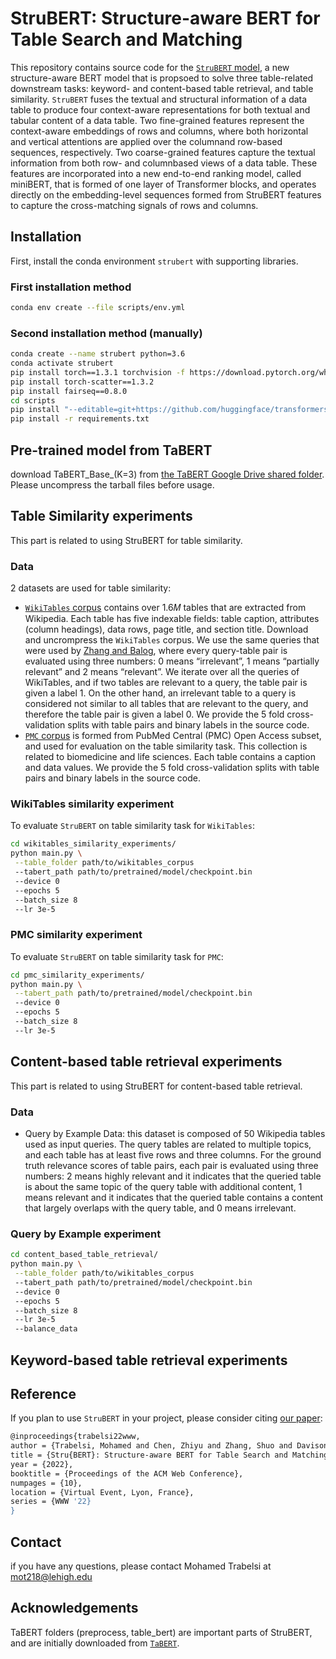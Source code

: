 # StruBERT: Structure-aware BERT for Table Search and Matching 

This repository contains source code for the [`StruBERT` model](https://arxiv.org/abs/2203.14278), a new structure-aware BERT model that is propsoed to solve three table-related downstream tasks: keyword- and content-based table retrieval, and table similarity. `StruBERT` fuses the textual and structural information of a data table to produce four context-aware representations for both textual and tabular content of a data table. Two fine-grained features represent the context-aware embeddings of rows and columns, where both horizontal and vertical attentions are applied over the columnand row-based sequences, respectively. Two coarse-grained features capture the textual information from both row- and columnbased views of a data table. These features are incorporated into a new end-to-end ranking model, called miniBERT, that is formed of one layer of Transformer blocks, and operates directly on the embedding-level sequences formed from StruBERT features to capture the cross-matching signals of rows and columns.

## Installation

First, install the conda environment `strubert` with supporting libraries.

### First installation method

```bash
conda env create --file scripts/env.yml
```

### Second installation method (manually)

```bash
conda create --name strubert python=3.6
conda activate strubert
pip install torch==1.3.1 torchvision -f https://download.pytorch.org/whl/cu100/torch_stable.html
pip install torch-scatter==1.3.2
pip install fairseq==0.8.0
cd scripts
pip install "--editable=git+https://github.com/huggingface/transformers.git@372a5c1ceec49b52c503707e9657bfaae7c236a0#egg=pytorch_pretrained_bert" --no-cache-dir
pip install -r requirements.txt
```

## Pre-trained model from TaBERT

download TaBERT_Base_(K=3) from [the TaBERT Google Drive shared folder](https://drive.google.com/drive/folders/1fDW9rLssgDAv19OMcFGgFJ5iyd9p7flg?usp=sharing). Please uncompress the tarball files before usage.

## Table Similarity experiments

This part is related to using StruBERT for table similarity.

### Data

2 datasets are used for table similarity:

- [`WikiTables` corpus](http://websail-fe.cs.northwestern.edu/TabEL/tables.json.gz) contains over 1.6𝑀 tables that are extracted from Wikipedia. Each table has five indexable fields: table caption, attributes (column headings), data rows, page title, and section title. Download and uncrompress the `WikiTables` corpus. We use the same queries that were used by [Zhang and Balog](https://github.com/iai-group/www2018-table), where every query-table pair is evaluated using three numbers: 0 means “irrelevant”, 1 means “partially relevant” and 2 means “relevant”. We iterate over all the queries of WikiTables, and if two tables are relevant to a query, the table pair is given a label 1. On the other hand, an irrelevant table to a query is considered not similar to all tables that are relevant to the query, and therefore the table pair is given a label 0. We provide the 5 fold cross-validation splits with table pairs and binary labels in the source code.
- [`PMC` corpus](https://github.com/Marhabibi/TabSim) is formed from PubMed Central (PMC) Open Access subset, and used for evaluation on the table similarity task. This collection is related to biomedicine and life sciences. Each table contains a caption and data values. We provide the 5 fold cross-validation splits with table pairs and binary labels in the source code.

### WikiTables similarity experiment

To evaluate `StruBERT` on table similarity task for `WikiTables`:

```bash
cd wikitables_similarity_experiments/
python main.py \
 --table_folder path/to/wikitables_corpus
 --tabert_path path/to/pretrained/model/checkpoint.bin
 --device 0
 --epochs 5
 --batch_size 8
 --lr 3e-5
```

### PMC similarity experiment

To evaluate `StruBERT` on table similarity task for `PMC`:

```bash
cd pmc_similarity_experiments/
python main.py \
 --tabert_path path/to/pretrained/model/checkpoint.bin
 --device 0
 --epochs 5
 --batch_size 8
 --lr 3e-5
```

## Content-based table retrieval experiments

This part is related to using StruBERT for content-based table retrieval.

### Data

- Query by Example Data: this dataset is composed of 50 Wikipedia tables used as input queries. The query tables are related to multiple topics, and each table has at least five rows and three columns. For the ground truth relevance scores of table pairs, each pair is evaluated using three numbers: 2 means highly relevant and it indicates that the queried table is about the same topic of the query table with additional content, 1 means relevant and it indicates that the queried table contains a content that largely overlaps with the query table, and 0 means irrelevant.

### Query by Example experiment

```bash
cd content_based_table_retrieval/
python main.py \
 --table_folder path/to/wikitables_corpus
 --tabert_path path/to/pretrained/model/checkpoint.bin
 --device 0
 --epochs 5
 --batch_size 8
 --lr 3e-5
 --balance_data
```


## Keyword-based table retrieval experiments



## Reference

If you plan to use `StruBERT` in your project, please consider citing [our paper](https://arxiv.org/abs/2203.14278):

```bash
@inproceedings{trabelsi22www,
author = {Trabelsi, Mohamed and Chen, Zhiyu and Zhang, Shuo and Davison, Brian D and Heflin, Jeff},
title = {Stru{BERT}: Structure-aware BERT for Table Search and Matching},
year = {2022},
booktitle = {Proceedings of the ACM Web Conference},
numpages = {10},
location = {Virtual Event, Lyon, France},
series = {WWW '22}
}
```
 ## Contact
  
 if you have any questions, please contact Mohamed Trabelsi at mot218@lehigh.edu
 
## Acknowledgements

TaBERT folders (preprocess, table_bert) are important parts of StruBERT, and are initially downloaded from [`TaBERT`](https://github.com/facebookresearch/TaBERT).
